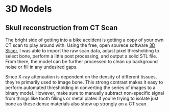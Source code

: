 # 3D Models

## Skull reconstruction from CT Scan
The bright side of getting into a bike accident is getting a copy of your own CT scan to play around with. Using the free, open sourece software [3D Slicer](https://www.slicer.org/), I was able to import the raw scan data, adjust pixel thresholding to select bone, perform a little post processing, and output a solid STL file. From there, the model can be further processed to clean up background noise or fill in any undesired gaps.

Since X-ray attenuation is dependent on the density of different tissues, they're primarily used to image bone. This strong contrast makes it easy to perform automated thresholding in converting the series of images to a binary model. However, make sure to manually subtract non-specific signal from things like tooth fillings or metal plates if you're trying to isolate just bone as these dense materials also show up strongly on a CT scan.
